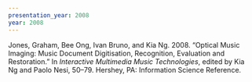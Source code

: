 ```yaml
---
presentation_year: 2008
year: 2008
---
```


Jones, Graham, Bee Ong, Ivan Bruno, and Kia Ng. 2008. “Optical Music Imaging: Music Document Digitisation, Recognition, Evaluation and Restoration.” In <i>Interactive Multimedia Music Technologies</i>, edited by Kia Ng and Paolo Nesi, 50–79. Hershey, PA: Information Science Reference.